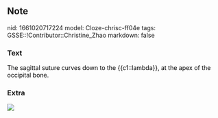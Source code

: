 ## Note
nid: 1661020717224
model: Cloze-chrisc-ff04e
tags: GSSE::!Contributor::Christine_Zhao
markdown: false

### Text
<div>
  <div>
    <div>
      <div>
        <font color="#000001">The sagittal suture curves down to
        the {{c1::lambda}}, at the apex of the occipital
        bone.</font>
      </div>
    </div>
  </div>
</div>

### Extra
<img src="Screen%20Shot%202021-07-29%20at%207.28.02%20pm.png">
